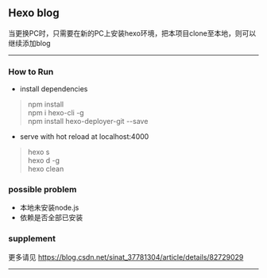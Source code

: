 ## Hexo blog  

当更换PC时，只需要在新的PC上安装hexo环境，把本项目clone至本地，则可以
继续添加blog

-----

### How to Run 

* install dependencies
> npm install  
> npm i hexo-cli -g  
> npm install hexo-deployer-git --save

* serve with hot reload at localhost:4000
> hexo s  
> hexo d -g  
> hexo clean

### possible problem  

* 本地未安装node.js  
* 依赖是否全部已安装

### supplement  
更多请见 https://blog.csdn.net/sinat_37781304/article/details/82729029 

-----

>



